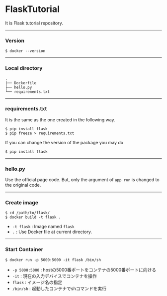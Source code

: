 # FlaskTutorial

It is Flask tutorial repository.

---

### Version

```
$ docker --version
```

---

### Local directory

```
.
├── Dockerfile
├── hello.py
└── requirements.txt
```

---

### requirements.txt

It is the same as the one created in the following way.

```
$ pip install flask
$ pip freeze > requirements.txt
```

If you can change the version of the package you may do

```
$ pip install flask
```

---

### hello.py

Use the official page code.
But, only the argument of `app run` is changed to the original code.

---

### Create image

```
$ cd /path/to/flask/
$ docker build -t flask . 
```

- `-t flask` : Image named `flask`
- `.` : Use Docker file at current directory.

---

### Start Container

```
$ docker run -p 5000:5000 -it flask /bin/sh
```

- `-p 5000:5000` : hostの5000番ポートをコンテナの5000番ポートに向ける
- `-it` : 現在の入力デバイスでコンテナを操作
- `flask` : イメージ名の指定
- `/bin/sh` : 起動したコンテナでshコマンドを実行

